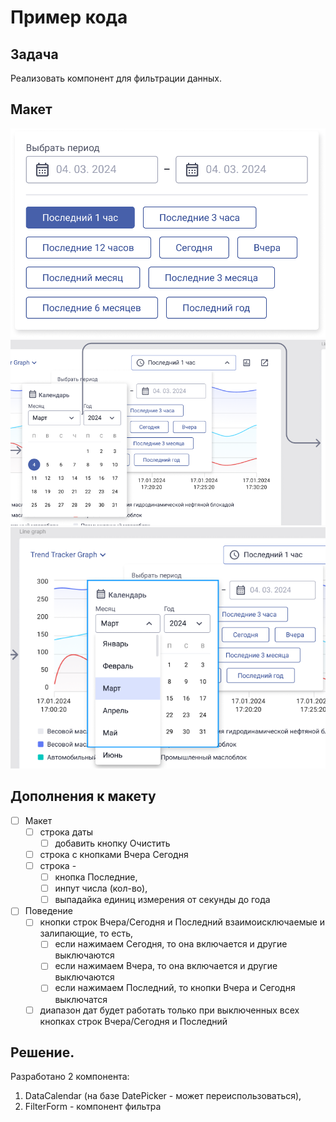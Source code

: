 # Пример кода

## Задача
Реализовать компонент для фильтрации данных.

## Макет
![Form 1](./form1.png)
![Form 2](./form2.png)
![Form 3](./form3.png)

## Дополнения к макету

- [ ] Макет
  - [ ] строка даты
    - [ ] добавить кнопку Очистить
  - [ ] строка с кнопками Вчера Сегодня
  - [ ] строка - 
    - [ ] кнопка Последние, 
    - [ ] инпут числа (кол-во), 
    - [ ] выпадайка единиц измерения от секунды до года

- [ ] Поведение
  - [ ] кнопки строк Вчера/Сегодня и Последний взаимоисключаемые и залипающие, то есть, 
    - [ ] если нажимаем Сегодня, то она включается и другие выключаются
    - [ ] если нажимаем Вчера, то она включается и другие выключаются
    - [ ] если нажимаем Последний, то кнопки Вчера и Сегодня выключатся
  - [ ] диапазон дат будет работать только при выключенных всех кнопках строк Вчера/Сегодня и Последний

## Решение. 
Разработано 2 компонента: 
1. DataCalendar (на базе DatePicker - может переиспользоваться),
2. FilterForm - компонент фильтра
